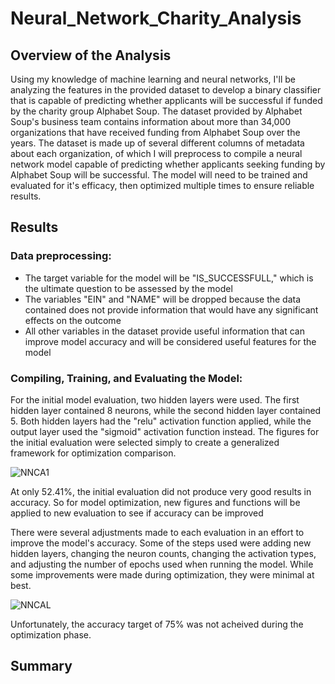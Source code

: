 # Neural_Network_Charity_Analysis

## Overview of the Analysis

Using my knowledge of machine learning and neural networks, I'll be analyzing the features in the provided dataset to develop a binary classifier that is capable of predicting whether applicants will be successful if funded by the charity group Alphabet Soup.  The dataset provided by Alphabet Soup's business team contains information about more than 34,000 organizations that have received funding from Alphabet Soup over the years.  The dataset is made up of several different columns of metadata about each organization, of which I will preprocess to compile a neural network model capable of predicting whether applicants seeking funding by Alphabet Soup will be successful.  The model will need to be trained and evaluated for it's efficacy, then optimized multiple times to ensure reliable results.

## Results
### Data preprocessing:
  * The target variable for the model will be "IS_SUCCESSFULL," which is the ultimate question to be assessed by the model
  * The variables "EIN" and "NAME" will be dropped because the data contained does not provide information that would have any significant effects on the outcome
  * All other variables in the dataset provide useful information that can improve model accuracy and will be considered useful features for the model

### Compiling, Training, and Evaluating the Model:
For the initial model evaluation, two hidden layers were used.  The first hidden layer contained 8 neurons, while the second hidden layer contained 5.  Both hidden layers had the "relu" activation function applied, while the output layer used the "sigmoid" activation function instead.  The figures for the initial evaluation were selected simply to create a generalized framework for optimization comparison. 

![NNCA1](https://user-images.githubusercontent.com/93561592/166168312-f5ccdfa9-7536-43fb-9205-aaf5fe673052.PNG)

At only 52.41%, the initial evaluation did not produce very good results in accuracy.  So for model optimization, new figures and functions will be applied to new evaluation to see if accuracy can be improved

There were several adjustments made to each evaluation in an effort to improve the model's accuracy.  Some of the steps used were adding new hidden layers, changing the neuron counts, changing the activation types, and adjusting the number of epochs used when running the model.  While some improvements were made during optimization, they were minimal at best.

![NNCAL](https://user-images.githubusercontent.com/93561592/166169222-e08b3be7-d045-42e8-b0cf-07b24dbf9813.PNG)

Unfortunately, the accuracy target of 75% was not acheived during the optimization phase.

## Summary
